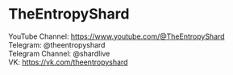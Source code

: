 # TheEntropyShard
YouTube Channel: https://www.youtube.com/@TheEntropyShard <br>
Telegram: @theentropyshard <br>
Telegram Channel: @shardlive <br>
VK: https://vk.com/theentropyshard <br>
